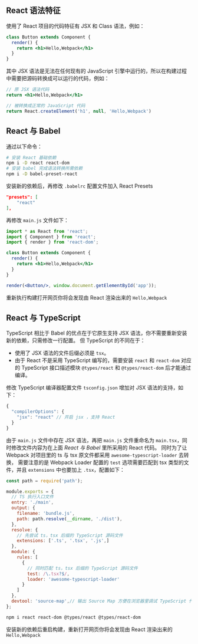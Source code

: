 ## React 语法特征

使用了 React 项目的代码特征有 JSX 和 Class 语法，例如：

```jsx
class Button extends Component {
  render() {
    return <h1>Hello,Webpack</h1>
  }
}
```

其中 JSX 语法是无法在任何现有的 JavaScript 引擎中运行的，所以在构建过程中需要把源码转换成可以运行的代码，例如：

```jsx
// 原 JSX 语法代码
return <h1>Hello,Webpack</h1>

// 被转换成正常的 JavaScript 代码
return React.createElement('h1', null, 'Hello,Webpack')
```

## React 与 Babel

通过以下命令：

```bash
# 安装 React 基础依赖
npm i -D react react-dom
# 安装 babel 完成语法转换所需依赖
npm i -D babel-preset-react
```

安装新的依赖后，再修改 `.babelrc` 配置文件加入 React Presets

```json
"presets": [
    "react"
],
```

再修改 `main.js` 文件如下：

```jsx
import * as React from 'react';
import { Component } from 'react';
import { render } from 'react-dom';

class Button extends Component {
  render() {
    return <h1>Hello,Webpack</h1>
  }
}

render(<Button/>, window.document.getElementById('app'));
```

重新执行构建打开网页你将会发现由 React 渲染出来的 `Hello,Webpack`

## React 与 TypeScript

TypeScript 相比于 Babel 的优点在于它原生支持 JSX 语法，你不需要重新安装新的依赖，只需修改一行配置。 但 TypeScript 的不同在于：

- 使用了 JSX 语法的文件后缀必须是 `tsx`。
- 由于 React 不是采用 TypeScript 编写的，需要安装 `react` 和 `react-dom` 对应的 TypeScript 接口描述模块 `@types/react` 和 `@types/react-dom` 后才能通过编译。

修改 TypeScript 编译器配置文件 `tsconfig.json` 增加对 JSX 语法的支持，如下：

```js
{
  "compilerOptions": {
    "jsx": "react" // 开启 jsx ，支持 React
  }
}
```

由于 `main.js` 文件中存在 JSX 语法，再把 `main.js` 文件重命名为 `main.tsx`，同时修改文件内容为在上面 *React 与 Babel* 里所采用的 React 代码。 同时为了让 Webpack 对项目里的 ts 与 tsx 原文件都采用 `awesome-typescript-loader` 去转换， 需要注意的是 Webpack Loader 配置的 `test` 选项需要匹配到 tsx 类型的文件，并且 `extensions` 中也要加上 `.tsx`，配置如下：

```js
const path = require('path');

module.exports = {
  // TS 执行入口文件
  entry: './main',
  output: {
    filename: 'bundle.js',
    path: path.resolve(__dirname, './dist'),
  },
  resolve: {
    // 先尝试 ts，tsx 后缀的 TypeScript 源码文件
    extensions: ['.ts', '.tsx', '.js',]
  },
  module: {
    rules: [
      {
        // 同时匹配 ts，tsx 后缀的 TypeScript 源码文件
        test: /\.tsx?$/,
        loader: 'awesome-typescript-loader'
      }
    ]
  },
  devtool: 'source-map',// 输出 Source Map 方便在浏览器里调试 TypeScript 代码
};
```

```bash
npm i react react-dom @types/react @types/react-dom
```

安装新的依赖后重启构建，重新打开网页你将会发现由 React 渲染出来的 `Hello,Webpack`

